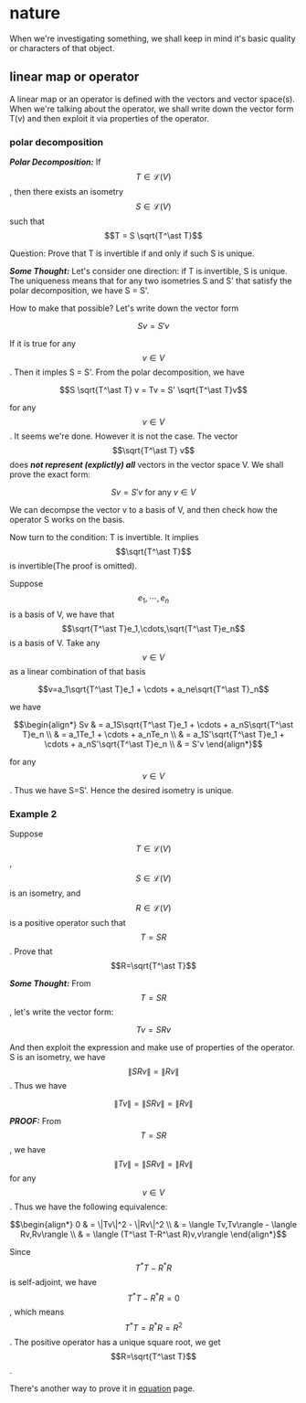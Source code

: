 <script id="MathJax-script" async src="https://cdn.jsdelivr.net/npm/mathjax@3/es5/tex-mml-chtml.js"></script>

# nature

When we're investigating something, we shall
keep in mind it's basic quality or characters of that object.

## linear map or operator

A linear map or an operator is defined with
the vectors and vector space(s).
When we're talking about the operator, we shall
write down the vector form T(v) and then exploit it
via properties of the operator.

### polar decomposition

***Polar Decomposition:*** If $$T \in \mathcal{L}(V)$$,
then there exists an isometry $$S \in \mathcal{L}(V)$$
such that $$T = S \sqrt{T^\ast T}$$

Question: Prove that T is invertible if and only if
such S is unique.

***Some Thought:***
Let's consider one direction: if T is invertible,
S is unique. The uniqueness means that for any two
isometries S and S' that satisfy the polar decomposition,
we have S = S'.

How to make that possible? Let's write down
the vector form

$$Sv = S'v$$

If it is true for any $$v \in V$$. Then it imples S = S'.
From the polar decomposition, we have

$$S \sqrt{T^\ast T} v = Tv = S' \sqrt{T^\ast T}v$$

for any $$v \in V$$. It seems we're done.
However it is not the case.
The vector $$\sqrt{T^\ast T} v$$ does
***not represent (explictly) all*** vectors in the vector space V.
We shall prove the exact form:

$$Sv=S'v \mbox{ for any } v \in V$$

We can decompse the vector v to a basis of V,
and then check how the operator S works on the basis.

Now turn to the condition: T is invertible. It
implies $$\sqrt{T^\ast T}$$ is invertible(The proof is omitted).

Suppose $$e_1,\cdots,e_n$$ is a basis of V,
we have that $$\sqrt{T^\ast T}e_1,\cdots,\sqrt{T^\ast T}e_n$$
is a basis of V.
Take any $$v \in V$$ as a linear combination of that basis

$$v=a_1\sqrt{T^\ast T}e_1 + \cdots + a_ne\sqrt{T^\ast T}_n$$

we have

$$\begin{align*} Sv
& = a_1S\sqrt{T^\ast T}e_1 + \cdots + a_nS\sqrt{T^\ast T}e_n \\
& = a_1Te_1 + \cdots + a_nTe_n \\
& = a_1S'\sqrt{T^\ast T}e_1 + \cdots + a_nS'\sqrt{T^\ast T}e_n \\
& = S'v
\end{align*}$$

for any $$v \in V$$. Thus we have S=S'. Hence the desired
isometry is unique.

### Example 2

Suppose $$T \in \mathcal{L}(V)$$, $$S \in \mathcal{L}(V)$$
is an isometry, and $$R \in \mathcal{L}(V)$$ is a
positive operator such that $$T=SR$$. Prove
that $$R=\sqrt{T^\ast T}$$

***Some Thought:*** From $$T=SR$$, let's write the vector form:

$$Tv=SRv$$

And then exploit the expression and make use of properties of
the operator. S is an isometry, we have $$\|SRv\|=\|Rv\|$$.
Thus we have

$$\|Tv\|=\|SRv\|=\|Rv\|$$

***PROOF:*** From $$T=SR$$, we have $$\|Tv\|=\|SRv\|=\|Rv\|$$
for any $$v \in V$$. Thus we have the following equivalence:

$$\begin{align*} 0
& = \|Tv\|^2 - \|Rv\|^2 \\
& = \langle Tv,Tv\rangle - \langle Rv,Rv\rangle \\
& = \langle (T^\ast T-R^\ast R)v,v\rangle
\end{align*}$$

Since $$T^\ast T-R^\ast R$$ is self-adjoint, we
have $$T^\ast T-R^\ast R=0$$, which means $$T^\ast T=R^\ast R=R^2$$.
The positive operator has a unique square root, we
get $$R=\sqrt{T^\ast T}$$.

There's another way to prove it in [equation](../zero/equation.md) page.

